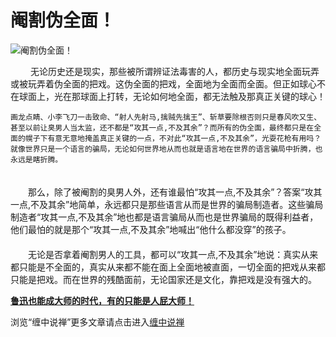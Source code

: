 阉割伪全面！
====

			

                                                                    

![阉割伪全面！](http://simg.sinajs.cn/blog7style/images/common/sg_trans.gif)

                                                                                                                                          
　　 无论历史还是现实，那些被所谓辨证法毒害的人，都历史与现实地全面玩弄或被玩弄着伪全面的把戏。这伪全面的把戏，全面地为全面而全面。但正如球心不在球面上，光在那球面上打转，无论如何地全面，都无法触及那真正关键的球心！                   

    画龙点睛、小李飞刀一击致命、“射人先射马,擒贼先擒王”、斩草要除根否则只是春风吹又生、甚至以前让臭男人当太监，还不都是“攻其一点,不及其余”？而所有的伪全面，最终都只是在全面的幌子下有意无意地掩盖真正关键的一点，不对此“攻其一点,不及其余”，光耍花枪有用吗？就像世界只是一个语言的骗局，无论如何世界地从而也就是语言地在世界的语言骗局中折腾，也永远是瞎折腾。  
　　  
　　那么，除了被阉割的臭男人外，还有谁最怕“攻其一点,不及其余”？答案“攻其一点,不及其余”地简单，永远都只是那些语言从而是世界的骗局制造者。这些骗局制造者“攻其一点,不及其余”地也都是语言骗局从而也是世界骗局的既得利益者，他们最怕的就是那个“攻其一点,不及其余”地喊出“他什么都没穿”的孩子。  
　　  
　　无论是否拿着阉割男人的工具，都可以“攻其一点,不及其余”地说：真实从来都只能是不全面的，真实从来都不能在面上全面地被直面，一切全面的把戏从来都只能是把戏。而在世界的残酷面前，无论国家还是文化，靠把戏是没有强大的。

[**鲁迅也能成大师的时代，有的只能是人屁大师！**](http://blog.sina.com.cn/u/486e105c010006ff)

浏览“缠中说禅”更多文章请点击进入[缠中说禅](http://blog.sina.com.cn/m/chzhshch)

  

